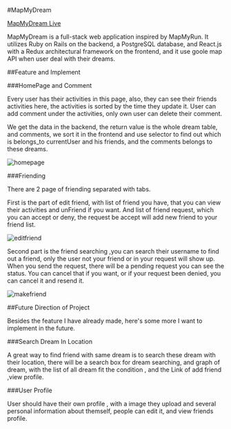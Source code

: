 #MapMyDream

[MapMyDream Live](https://map-my-dream.herokuapp.com/#/)

MapMyDream is a full-stack web application inspired by MapMyRun. It utilizes
Ruby on Rails on the backend, a PostgreSQL database, and React.js with a Redux
architectural framework on the frontend, and it use goole map API when user
deal with their dreams.

##Feature and Implement

###HomePage and Comment

Every user has their activities in this page, also, they can see their
friends activities here, the activities is sorted by the time they update it.
User can add comment under the activities, only own user can delete their
comment.

We get the data in the backend, the return value is the whole dream table,
and comments, we sort it in the frontend and use selector to find out which is
belongs_to currentUser and his friends, and the comments belongs to these
dreams.

![homepage](/productionimages/home_page.png)

###Friending

There are 2 page of friending separated with tabs.

First is the part of edit friend, with list of friend you have, that you can
view their activities and unFriend if you want. And list of friend request,
which you can accept or deny, the request be accept will add new friend to
your friend list.

![editfriend](/productionimages/edit_friend.png)

Second part is the friend searching ,you can search their username to find out
a friend, only the user not your friend or in your request will show up.
When you send the request, there will be a pending request you can see the status.
You can cancel that if you want, or if your request been denied, you can cancel
it and resend it.

![makefriend](/productionimages/make_friend.png)


##Future Direction of Project

Besides the feature I have already made, here's some more I want to implement
in the future.

###Search Dream In Location

A great way to find friend with same dream is to search these dream with
their location, there will be a search box for dream searching,
and graph of dream, with the list of all dream fit the condition , and the Link
of add friend ,view profile.

###User Profile

User should have their own profile , with a image they upload and several
personal information about themself, people can edit it, and view friends
profile.
